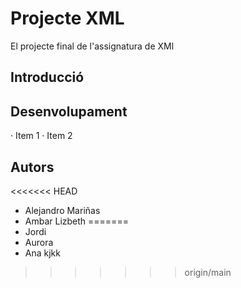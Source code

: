 # Projecte XML

El projecte final de l'assignatura de XMl

## Introducció

## Desenvolupament
· Item 1
· Item 2


## Autors
<<<<<<< HEAD

- Alejandro Mariñas
- Ambar Lizbeth
=======
- Jordi
- Aurora
- Ana
kjkk
>>>>>>> origin/main
